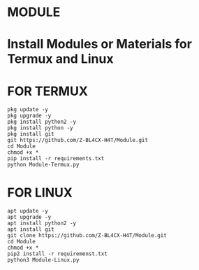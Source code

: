 # MODULE #
# Install Modules or Materials for Termux and Linux
# FOR TERMUX #
```
pkg update -y
pkg upgrade -y
pkg install python2 -y
pkg install python -y
pkg install git
git https://github.com/Z-BL4CX-H4T/Module.git
cd Module
chmod +x *
pip install -r requirements.txt
python Module-Termux.py
```

# FOR LINUX #
```
apt update -y
apt upgrade -y
apt install python2 -y
apt install git
git clone https://github.com/Z-BL4CX-H4T/Module.git
cd Module
chmod +x *
pip2 install -r requiremenst.txt
python3 Module-Linux.py
```
